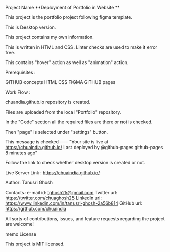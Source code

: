 Project Name **Deployment of Portfolio in Website **

This project is the portfolio project following figma template.

This is Desktop version.

This project contains my own information.

This is written in HTML and CSS. Linter checks are used to make it error free.

This contains "hover" action as well as "animation" action.

Prerequisites :

GITHUB concepts HTML CSS FIGMA GITHUB pages

Work Flow :

chuandia.github.io repository is created.

Files are uploaded from the local "Portfolio" repository.

In the "Code" section all the required files are there or not is checked.

Then "page" is selected under "settings" button.

This message is checked ---- "Your site is live at https://chuaindia.github.io/ Last deployed by @github-pages github-pages 8 minutes ago"

Follow the link to check whether desktop version is created or not.

Live Server Link : https://chuaindia.github.io/

Author: Tanusri Ghosh

Contacts: e-mail id: tghosh25@gmail.com Twitter url: https://twitter.com/chuaghosh25 LinkedIn url: https://www.linkedin.com/in/tanusri-ghosh-2a56b814 GitHub url: https://github.com/chuaindia

All sorts of contributions, issues, and feature requests regarding the project are welcome!

memo License

This project is MIT licensed.
